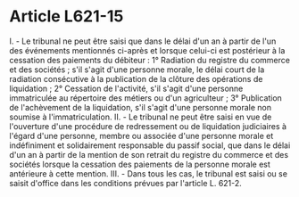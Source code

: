 # Article L621-15

I. - Le tribunal ne peut être saisi que dans le délai d'un an à partir de l'un des événements mentionnés ci-après et lorsque celui-ci est postérieur à la cessation des paiements du débiteur :   1° Radiation du registre du commerce et des sociétés ; s'il s'agit d'une personne morale, le délai court de la radiation consécutive à la publication de la clôture des opérations de liquidation ;   2° Cessation de l'activité, s'il s'agit d'une personne immatriculée au répertoire des métiers ou d'un agriculteur ;   3° Publication de l'achèvement de la liquidation, s'il s'agit d'une personne morale non soumise à l'immatriculation.   II. - Le tribunal ne peut être saisi en vue de l'ouverture d'une procédure de redressement ou de liquidation judiciaires à l'égard d'une personne, membre ou associée d'une personne morale et indéfiniment et solidairement responsable du passif social, que dans le délai d'un an à partir de la mention de son retrait du registre du commerce et des sociétés lorsque la cessation des paiements de la personne morale est antérieure à cette mention.   III. - Dans tous les cas, le tribunal est saisi ou se saisit d'office dans les conditions prévues par l'article L. 621-2.